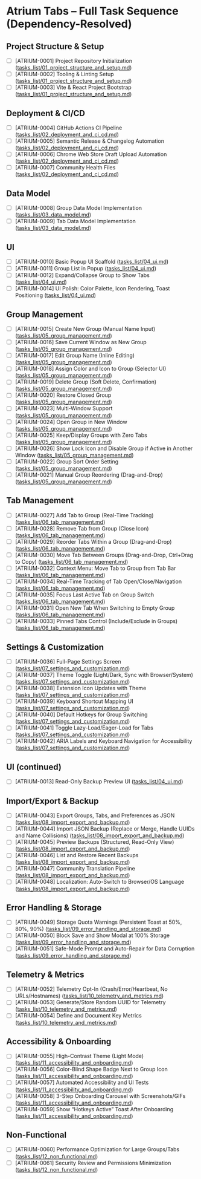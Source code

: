 # Atrium Tabs – Full Task Sequence (Dependency-Resolved)

## Project Structure & Setup
- [ ] [ATRIUM-0001] Project Repository Initialization ([tasks_list/01_project_structure_and_setup.md](tasks_list/01_project_structure_and_setup.md))
- [ ] [ATRIUM-0002] Tooling & Linting Setup ([tasks_list/01_project_structure_and_setup.md](tasks_list/01_project_structure_and_setup.md))
- [ ] [ATRIUM-0003] Vite & React Project Bootstrap ([tasks_list/01_project_structure_and_setup.md](tasks_list/01_project_structure_and_setup.md))

## Deployment & CI/CD
- [ ] [ATRIUM-0004] GitHub Actions CI Pipeline ([tasks_list/02_deployment_and_ci_cd.md](tasks_list/02_deployment_and_ci_cd.md))
- [ ] [ATRIUM-0005] Semantic Release & Changelog Automation ([tasks_list/02_deployment_and_ci_cd.md](tasks_list/02_deployment_and_ci_cd.md))
- [ ] [ATRIUM-0006] Chrome Web Store Draft Upload Automation ([tasks_list/02_deployment_and_ci_cd.md](tasks_list/02_deployment_and_ci_cd.md))
- [ ] [ATRIUM-0007] Community Health Files ([tasks_list/02_deployment_and_ci_cd.md](tasks_list/02_deployment_and_ci_cd.md))

## Data Model
- [ ] [ATRIUM-0008] Group Data Model Implementation ([tasks_list/03_data_model.md](tasks_list/03_data_model.md))
- [ ] [ATRIUM-0009] Tab Data Model Implementation ([tasks_list/03_data_model.md](tasks_list/03_data_model.md))

## UI
- [ ] [ATRIUM-0010] Basic Popup UI Scaffold ([tasks_list/04_ui.md](tasks_list/04_ui.md))
- [ ] [ATRIUM-0011] Group List in Popup ([tasks_list/04_ui.md](tasks_list/04_ui.md))
- [ ] [ATRIUM-0012] Expand/Collapse Group to Show Tabs ([tasks_list/04_ui.md](tasks_list/04_ui.md))
- [ ] [ATRIUM-0014] UI Polish: Color Palette, Icon Rendering, Toast Positioning ([tasks_list/04_ui.md](tasks_list/04_ui.md))

## Group Management
- [ ] [ATRIUM-0015] Create New Group (Manual Name Input) ([tasks_list/05_group_management.md](tasks_list/05_group_management.md))
- [ ] [ATRIUM-0016] Save Current Window as New Group ([tasks_list/05_group_management.md](tasks_list/05_group_management.md))
- [ ] [ATRIUM-0017] Edit Group Name (Inline Editing) ([tasks_list/05_group_management.md](tasks_list/05_group_management.md))
- [ ] [ATRIUM-0018] Assign Color and Icon to Group (Selector UI) ([tasks_list/05_group_management.md](tasks_list/05_group_management.md))
- [ ] [ATRIUM-0019] Delete Group (Soft Delete, Confirmation) ([tasks_list/05_group_management.md](tasks_list/05_group_management.md))
- [ ] [ATRIUM-0020] Restore Closed Group ([tasks_list/05_group_management.md](tasks_list/05_group_management.md))
- [ ] [ATRIUM-0023] Multi-Window Support ([tasks_list/05_group_management.md](tasks_list/05_group_management.md))
- [ ] [ATRIUM-0024] Open Group in New Window ([tasks_list/05_group_management.md](tasks_list/05_group_management.md))
- [ ] [ATRIUM-0025] Keep/Display Groups with Zero Tabs ([tasks_list/05_group_management.md](tasks_list/05_group_management.md))
- [ ] [ATRIUM-0026] Show Lock Icon and Disable Group if Active in Another Window ([tasks_list/05_group_management.md](tasks_list/05_group_management.md))
- [ ] [ATRIUM-0022] Group Sort Order Setting ([tasks_list/05_group_management.md](tasks_list/05_group_management.md))
- [ ] [ATRIUM-0021] Manual Group Reordering (Drag-and-Drop) ([tasks_list/05_group_management.md](tasks_list/05_group_management.md))

## Tab Management
- [ ] [ATRIUM-0027] Add Tab to Group (Real-Time Tracking) ([tasks_list/06_tab_management.md](tasks_list/06_tab_management.md))
- [ ] [ATRIUM-0028] Remove Tab from Group (Close Icon) ([tasks_list/06_tab_management.md](tasks_list/06_tab_management.md))
- [ ] [ATRIUM-0029] Reorder Tabs Within a Group (Drag-and-Drop) ([tasks_list/06_tab_management.md](tasks_list/06_tab_management.md))
- [ ] [ATRIUM-0030] Move Tab Between Groups (Drag-and-Drop, Ctrl+Drag to Copy) ([tasks_list/06_tab_management.md](tasks_list/06_tab_management.md))
- [ ] [ATRIUM-0032] Context Menu: Move Tab to Group from Tab Bar ([tasks_list/06_tab_management.md](tasks_list/06_tab_management.md))
- [ ] [ATRIUM-0034] Real-Time Tracking of Tab Open/Close/Navigation ([tasks_list/06_tab_management.md](tasks_list/06_tab_management.md))
- [ ] [ATRIUM-0035] Focus Last Active Tab on Group Switch ([tasks_list/06_tab_management.md](tasks_list/06_tab_management.md))
- [ ] [ATRIUM-0031] Open New Tab When Switching to Empty Group ([tasks_list/06_tab_management.md](tasks_list/06_tab_management.md))
- [ ] [ATRIUM-0033] Pinned Tabs Control (Include/Exclude in Groups) ([tasks_list/06_tab_management.md](tasks_list/06_tab_management.md))

## Settings & Customization
- [ ] [ATRIUM-0036] Full-Page Settings Screen ([tasks_list/07_settings_and_customization.md](tasks_list/07_settings_and_customization.md))
- [ ] [ATRIUM-0037] Theme Toggle (Light/Dark, Sync with Browser/System) ([tasks_list/07_settings_and_customization.md](tasks_list/07_settings_and_customization.md))
- [ ] [ATRIUM-0038] Extension Icon Updates with Theme ([tasks_list/07_settings_and_customization.md](tasks_list/07_settings_and_customization.md))
- [ ] [ATRIUM-0039] Keyboard Shortcut Mapping UI ([tasks_list/07_settings_and_customization.md](tasks_list/07_settings_and_customization.md))
- [ ] [ATRIUM-0040] Default Hotkeys for Group Switching ([tasks_list/07_settings_and_customization.md](tasks_list/07_settings_and_customization.md))
- [ ] [ATRIUM-0041] Toggle Lazy-Load/Eager-Load for Tabs ([tasks_list/07_settings_and_customization.md](tasks_list/07_settings_and_customization.md))
- [ ] [ATRIUM-0042] ARIA Labels and Keyboard Navigation for Accessibility ([tasks_list/07_settings_and_customization.md](tasks_list/07_settings_and_customization.md))

## UI (continued)
- [ ] [ATRIUM-0013] Read-Only Backup Preview UI ([tasks_list/04_ui.md](tasks_list/04_ui.md))

## Import/Export & Backup
- [ ] [ATRIUM-0043] Export Groups, Tabs, and Preferences as JSON ([tasks_list/08_import_export_and_backup.md](tasks_list/08_import_export_and_backup.md))
- [ ] [ATRIUM-0044] Import JSON Backup (Replace or Merge, Handle UUIDs and Name Collisions) ([tasks_list/08_import_export_and_backup.md](tasks_list/08_import_export_and_backup.md))
- [ ] [ATRIUM-0045] Preview Backups (Structured, Read-Only View) ([tasks_list/08_import_export_and_backup.md](tasks_list/08_import_export_and_backup.md))
- [ ] [ATRIUM-0046] List and Restore Recent Backups ([tasks_list/08_import_export_and_backup.md](tasks_list/08_import_export_and_backup.md))
- [ ] [ATRIUM-0047] Community Translation Pipeline ([tasks_list/08_import_export_and_backup.md](tasks_list/08_import_export_and_backup.md))
- [ ] [ATRIUM-0048] Localization: Auto-Switch to Browser/OS Language ([tasks_list/08_import_export_and_backup.md](tasks_list/08_import_export_and_backup.md))

## Error Handling & Storage
- [ ] [ATRIUM-0049] Storage Quota Warnings (Persistent Toast at 50%, 80%, 90%) ([tasks_list/09_error_handling_and_storage.md](tasks_list/09_error_handling_and_storage.md))
- [ ] [ATRIUM-0050] Block Save and Show Modal at 100% Storage ([tasks_list/09_error_handling_and_storage.md](tasks_list/09_error_handling_and_storage.md))
- [ ] [ATRIUM-0051] Safe-Mode Prompt and Auto-Repair for Data Corruption ([tasks_list/09_error_handling_and_storage.md](tasks_list/09_error_handling_and_storage.md))

## Telemetry & Metrics
- [ ] [ATRIUM-0052] Telemetry Opt-In (Crash/Error/Heartbeat, No URLs/Hostnames) ([tasks_list/10_telemetry_and_metrics.md](tasks_list/10_telemetry_and_metrics.md))
- [ ] [ATRIUM-0053] Generate/Store Random UUID for Telemetry ([tasks_list/10_telemetry_and_metrics.md](tasks_list/10_telemetry_and_metrics.md))
- [ ] [ATRIUM-0054] Define and Document Key Metrics ([tasks_list/10_telemetry_and_metrics.md](tasks_list/10_telemetry_and_metrics.md))

## Accessibility & Onboarding
- [ ] [ATRIUM-0055] High-Contrast Theme (Light Mode) ([tasks_list/11_accessibility_and_onboarding.md](tasks_list/11_accessibility_and_onboarding.md))
- [ ] [ATRIUM-0056] Color-Blind Shape Badge Next to Group Icon ([tasks_list/11_accessibility_and_onboarding.md](tasks_list/11_accessibility_and_onboarding.md))
- [ ] [ATRIUM-0057] Automated Accessibility and UI Tests ([tasks_list/11_accessibility_and_onboarding.md](tasks_list/11_accessibility_and_onboarding.md))
- [ ] [ATRIUM-0058] 3-Step Onboarding Carousel with Screenshots/GIFs ([tasks_list/11_accessibility_and_onboarding.md](tasks_list/11_accessibility_and_onboarding.md))
- [ ] [ATRIUM-0059] Show “Hotkeys Active” Toast After Onboarding ([tasks_list/11_accessibility_and_onboarding.md](tasks_list/11_accessibility_and_onboarding.md))

## Non-Functional
- [ ] [ATRIUM-0060] Performance Optimization for Large Groups/Tabs ([tasks_list/12_non_functional.md](tasks_list/12_non_functional.md))
- [ ] [ATRIUM-0061] Security Review and Permissions Minimization ([tasks_list/12_non_functional.md](tasks_list/12_non_functional.md))